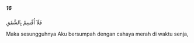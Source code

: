 ##### 16

<span class="ayah">فَلَآ أُقْسِمُ بِٱلشَّفَقِ</span>

<span class="ayah_translation">Maka sesungguhnya Aku bersumpah dengan cahaya merah di waktu senja,</span>
